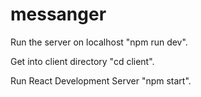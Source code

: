 # messanger
Run the server on localhost "npm run dev".

Get into client directory "cd client".

Run React Development Server "npm start".
